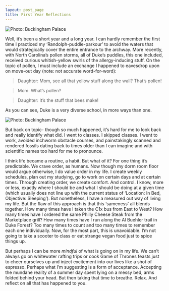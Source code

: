 ```yaml
---
layout: post_page
title: First Year Reflections
---
```


<img alt="Photo: Buckingham Palace" src="http://nmlin.org/Images/2015.05.07/randolpharch.jpg" style="max-width:630px;">

Well, it’s been a short year and a long year. I can hardly remember the first time I practiced my ‘Randolph-puddle-parkour’ to avoid the waters that would strategically cover the entire entrance to the archway. More recently, with North Carolina’s pollen storms, all of Duke’s puddles, this one included, received curious whitish-yellow swirls of the allergy-inducing stuff. On the topic of pollen, I must include an exchange I happened to eavesdrop upon on move-out day (note: not accurate word-for-word):

>Daughter: Mom, see all that yellow stuff along the wall? That’s pollen!

>Mom: What’s pollen?

>Daughter: It’s the stuff that bees make!

As you can see, Duke is a very diverse school, in more ways than one. 

<img alt="Photo: Buckingham Palace" src="http://nmlin.org/Images/2015.05.07/rainyneigbhorhoodfour.jpg" style="max-width:630px;">

But back on topic- though so much happened, it’s hard for me to look back and really identify what did. I went to classes. I skipped classes. I went to work, avoided inchworm obstacle courses, and painstakingly scanned and rendered fossils dating back to times older than I can imagine and with scientific names too hard for me to pronounce. 

I think life became a routine, a habit. But what of it? For one thing it’s predictable. We crave order, as humans. Now though my dorm room floor would argue otherwise, I do value order in my life. I create weekly schedules, plan out my studying, go to work on certain days and at certain times. Through creating order, we create comfort. And control. I know, more or less, exactly where I should be and what I should be doing at a given time (which usually does not line up with the current status of ‘Location: In Bed, Objective: Sleeping’). But nonetheless, I have a measured out way of living my life. But the flaw of this approach is that this ‘sameness’ all blends together. How many times have I taken the C1x bus from East to West? How many times have I ordered the same Philly Cheese Steak from the Marketplace grill? How many times have I run along the Al Buehler trail in Duke Forest? Too many times to count and too many times to remember each one individually. Now, for the most part, this is unavoidable. I’m not going to take a scooter to class or eat strange vegan food just to spice things up. 

But perhaps I can be more *mindful* of what is going on in my life. We can’t always go on whitewater rafting trips or cook Game of Thrones feasts just to cheer ourselves up and inject excitement into our lives like a shot of espresso. Perhaps what I’m suggesting is a form of acceptance. Accepting the mundane reality of a summer day spent lying on a messy bed, arms folded behind your head. But then taking that time to breathe. Relax. And reflect on all that has happened to you. 
